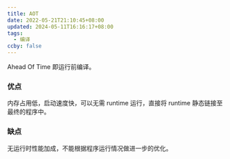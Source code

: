 ```yaml
---
title: AOT
date: 2022-05-21T21:10:45+08:00
updated: 2024-05-11T16:16:17+08:00
tags:
  - 编译
ccby: false
---
```


Ahead Of Time 即运行前编译。

### 优点

内存占用低，启动速度快，可以无需 runtime 运行，直接将 runtime 静态链接至最终的程序中。

### 缺点

无运行时性能加成，不能根据程序运行情况做进一步的优化。